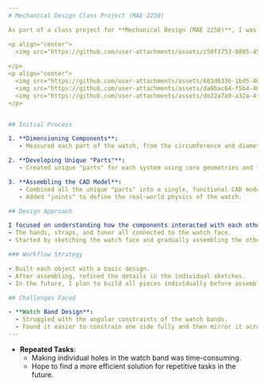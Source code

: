 ```yaml
---
# Mechanical Design Class Project (MAE 2250)

As part of a class project for **Mechanical Design (MAE 2250)**, I was tasked with drawing and then developing an accurate CAD model for a household object. I chose the **Seiko SRPG 41**.

<p align="center">
  <img src="https://github.com/user-attachments/assets/c50f3753-8085-4589-8e63-f6b7b236c859" alt="Sketch" width="400"/>
  
</p>
<p align="center">
  <img src="https://github.com/user-attachments/assets/603d6336-1bd5-400f-808a-8a3c41ae9f22" alt="Top_Watch" width="300"/>
  <img src="https://github.com/user-attachments/assets/da8bac64-f5b4-4017-bc37-f07f6d38c668" alt="Side_Watch" width="300"/>
  <img src="https://github.com/user-attachments/assets/de22a7a9-a32a-4f9e-8263-a322559d25af" alt="Orthographic_Watch" width="300"/>
</p>


## Initial Process

1. **Dimensioning Components**: 
   - Measured each part of the watch, from the circumference and diameter of the face to the depth of the dial.

2. **Developing Unique "Parts"**:
   - Created unique "parts" for each system using core geometries and time-saving processes (e.g., mirroring).

3. **Assembling the CAD Model**:
   - Combined all the unique "parts" into a single, functional CAD model.
   - Added "joints" to define the real-world physics of the watch.

## Design Approach

I focused on understanding how the components interacted with each other. Everything revolved around the **watch face**:
- The hands, straps, and tuner all connected to the watch face.
- Started by sketching the watch face and gradually assembling the other components.

### Workflow Strategy

- Built each object with a basic design.
- After assembling, refined the details in the individual sketches.
- In the future, I plan to build all pieces individually before assembly to save time on joints. 

## Challenges Faced

- **Watch Band Design**:
  - Struggled with the angular constraints of the watch bands.
  - Found it easier to constrain one side fully and then mirror it across the center of the strap.
---
```


- **Repeated Tasks**:
  - Making individual holes in the watch band was time-consuming.
  - Hope to find a more efficient solution for repetitive tasks in the future.
